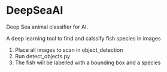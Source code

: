 # DeepSeaAI
Deep Sea animal classifier for AI.

A deep learning tool to find and calssify fish species in images

1. Place all images to scan in object_detection
2. Run detect_objects.py
3. The fish will be labelled with a bounding box and a species
